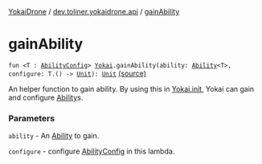 [YokaiDrone](../index.md) / [dev.toliner.yokaidrone.api](index.md) / [gainAbility](./gain-ability.md)

# gainAbility

`fun <T : `[`AbilityConfig`](-ability-config.md)`> `[`Yokai`](-yokai/index.md)`.gainAbility(ability: `[`Ability`](-ability/index.md)`<T>, configure: T.() -> `[`Unit`](https://kotlinlang.org/api/latest/jvm/stdlib/kotlin/-unit/index.html)`): `[`Unit`](https://kotlinlang.org/api/latest/jvm/stdlib/kotlin/-unit/index.html) [(source)](https://github.com/toliner/YokaiDrone/tree/master/src/main/kotlin/dev/toliner/yokaidrone/api/Yokai.kt#L38)

An helper function to gain ability.
By using this in [Yokai.init](-yokai/init.md), Yokai can gain and configure [Ability](-ability/index.md)s.

### Parameters

`ability` - An [Ability](-ability/index.md) to gain.

`configure` - configure [AbilityConfig](-ability-config.md) in this lambda.